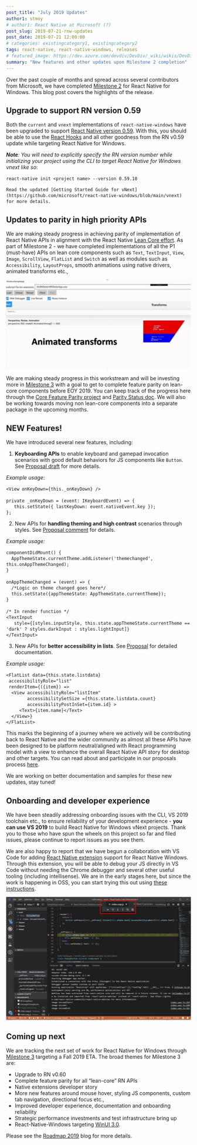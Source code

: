 ```yaml
---
post_title: "July 2019 Updates"
author1: stmoy
# author1: React Native at Microsoft (?)
post_slug: 2019-07-21-rnw-updates
post_date: 2019-07-21 12:00:00
# categories: existingcategory1, existingcategory2
tags: react-native, react-native-windows, releases
# featured_image: https://dev.azure.com/devdiv/DevDiv/_wiki/wikis/DevDiv.wiki/10339/Drafting-in-GitHub?anchor=images
summary: "New features and other updates upon Milestone 2 completion"
---
```


Over the past couple of months and spread across several contributors from Microsoft, we have completed [Milestone 2](https://github.com/microsoft/react-native-windows/milestone/16) for React Native for Windows. This blog post covers the highlights of the release.

<!--truncate-->

## Upgrade to support RN version 0.59

Both the `current` and `vnext` implementations of `react-native-windows` have been upgraded to support [React Native version 0.59](https://facebook.github.io/react-native/blog/2019/03/12/releasing-react-native-059). With this, you should be able to use the [React Hooks](https://reactjs.org/docs/hooks-intro.html) and all other goodness from the RN v0.59 update while targeting React Native for Windows.

_**Note**: You will need to explicitly specify the RN version number while initializing your project using the CLI to target React Native for Windows vnext like so_:

```
react-native init <project name> --version 0.59.10
```

    Read the updated [Getting Started Guide for vNext](https://github.com/microsoft/react-native-windows/blob/main/vnext) for more details.

## Updates to parity in high priority APIs

We are making steady progress in achieving parity of implementation of React Native APIs in alignment with the React Native [Lean Core effort](https://github.com/facebook/react-native/issues/23313). As part of Milestone 2 - we have completed implementations of all the P1 (must-have) APIs on lean core components such as `Text`, `TextInput`, `View`, `Image`, `ScrollView`, `FlatList` and `Switch` as well as modules such as `Accessibility`, `LayoutProps`, smooth animations using native drivers, animated transforms etc.,

![Animated Transforms](assets/transforms.gif)

We are making steady progress in this workstream and will be investing more in [Milestone 3](https://github.com/microsoft/react-native-windows/milestone/17) with a goal to get to complete feature parity on lean-core components before EOY 2019. You can keep track of the progress here through the [Core Feature Parity project](https://github.com/microsoft/react-native-windows/projects/7) and [Parity Status doc](../../docs/parity-status.md). We will also be working towards moving non lean-core components into a separate package in the upcoming months.

## NEW Features!

We have introduced several new features, including:

1.  **Keyboarding APIs** to enable keyboard and gamepad invocation scenarios with good default behaviors for JS components like `Button`. See [Proposal draft](https://github.com/ReactWindows/discussions-and-proposals/blob/harinikmsft-keyboardapis/proposals/0000-keyboard-apis.md) for more details.

_Example usage:_

```
<View onKeyDown={this._onKeyDown} />

private _onKeyDown = (event: IKeyboardEvent) => {
   this.setState({ lastKeyDown: event.nativeEvent.key });
};

```

2.  New APIs for **handling theming and high contrast** scenarios through styles. See [Proposal comment](https://github.com/react-native-community/discussions-and-proposals/issues/126#issuecomment-500561803) for details.

_Example usage:_

```
componentDidMount() {
  AppThemeState.currentTheme.addListener('themechanged', this.onAppThemeChanged);
}

onAppThemeChanged = (event) => {
  /*Logic on theme changed goes here*/
  this.setState({appThemeState: AppThemeState.currentTheme});
}

/* In render function */
<TextInput
   style={[styles.inputStyle, this.state.appThemeState.currentTheme == 'dark' ? styles.darkInput : styles.lightInput]}
</TextInput>
```

3.  New APIs for **better accessibility in lists**. See [Proposal](https://github.com/react-native-community/discussions-and-proposals/pull/146) for detailed documentation.

_Example usage:_

```
<FlatList data={this.state.listdata}
 accessibilityRole="list"
 renderItem={({item}) =>
  <View accessibilityRole="listItem"
        accessibilitySetSize ={this.state.listdata.count}
        accessibilityPostInSet={item.id} >
     <Text>{item.name}</Text>
  </View>}
</FlatList>
```

This marks the beginning of a journey where we actively will be contributing back to React Native and the wider community as almost all these APIs have been designed to be platform neutral/aligned with React programming model with a view to enhance the overall React Native API story for desktop and other targets. You can read about and participate in our proposals process [here](https://github.com/microsoft/react-native-windows/tree/main/vnext/proposals).

We are working on better documentation and samples for these new updates, stay tuned!

## Onboarding and developer experience

We have been steadily addressing onboarding issues with the CLI, VS 2019 toolchain etc., to ensure reliability of your development experience - **you can use VS 2019** to build React Native for Windows vNext projects. Thank you to those who have spun the wheels on this project so far and filed issues, please continue to report issues as you see them.

We are also happy to report that we have begun a collaboration with VS Code for adding [React Native extension](https://marketplace.visualstudio.com/items?itemName=msjsdiag.vscode-react-native) support for React Native Windows. Through this extension, you will be able to debug your JS directly in VS Code without needing the Chrome debugger and several other useful tooling (including intellisense). We are in the early stages here, but since the work is happening in OSS, you can start trying this out using [these instructions](https://github.com/microsoft/react-native-windows/wiki/VS-Code-Debugging).

![VSCode JS Debugging](assets/vscode.png)

## Coming up next

We are tracking the next set of work for React Native for Windows through [Milestone 3](https://github.com/microsoft/react-native-windows/milestone/17) targeting a Fall 2019 ETA. The broad themes for Milestone 3 are:

- Upgrade to RN v0.60
- Complete feature parity for all “lean-core” RN APIs
- Native extensions developer story
- More new features around mouse hover, styling JS components, custom tab navigation, directional focus etc.,
- Improved developer experience, documentation and onboarding reliability
- Strategic performance investments and test infrastructure bring up
- React-Native-Windows targeting [WinUI 3.0](https://github.com/microsoft/microsoft-ui-xaml/blob/master/docs/roadmap.md#winui-3-q4-2019---2020).

Please see the [Roadmap 2019](./2019-07-22-roadmap.md) blog for more details.

